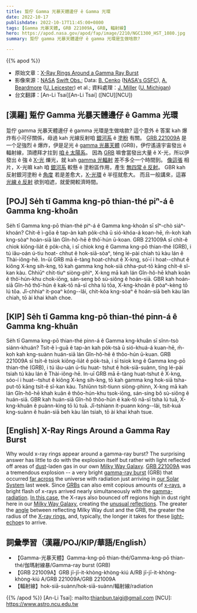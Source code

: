```yaml
---
title: 踅佇 Gamma 光暴天體邊仔 ê Gamma 光環
date: 2022-10-17
publishdate: 2022-10-17T11:45:00+0800
tags: [Gamma 光暴天體, GRB 221009A, GRB, 輻射線]
hero: https://apod.nasa.gov/apod/fap/image/2210/NGC1300_HST_1080.jpg
summary: 踅佇 gamma 光暴天體邊仔 ê gamma 光環是生做啥款?

---
```


{{% apod %}}

- 原始文章：[X-Ray Rings Around a Gamma Ray Burst](https://apod.nasa.gov/apod/ap221017.html)
- 影像來源：[NASA](https://www.nasa.gov) [Swift Obs.](https://swift.gsfc.nasa.gov/); Data: [B. Cenko](https://asd.gsfc.nasa.gov/Brad.Cenko/Brad_Cenkos_NASA_HomePage/Home.html) ([NASA's GSFC](https://www.nasa.gov/goddard)), [A. Beardmore](https://le.ac.uk/people/andrew-beardmore) ([U. Leicester](https://le.ac.uk/)) et al.; 資料處理：[J. Miller](https://sites.lsa.umich.edu/jonmm/) ([U. Michigan](https://lsa.umich.edu/astro))
- 台文翻譯：[An-Li Tsai][An-Li Tsai] ([NCU][NCU])

## [漢羅] 踅佇 Gamma 光暴天體邊仔 ê Gamma 光環
踅佇 gamma 光暴天體邊仔 ê gamma 光環是生做啥款?
這个意外 ê 答案 kah 爆炸有小可仔關係，毋過 kah 光線反射咱 [銀河系][Milky Way Galaxy] ê [塗粉][dust] 有關。
[GRB 221009A][GRB 221009A] 是一个足強烈 ê 爆炸，伊是足光 ê [gamma 光暴天體][gamma-ray burst] (GRB)，伊佇遙遠宇宙發出 ê 輻射線，頂禮拜才拄到 [咱 ê 太陽系][our Solar System]。
因為 [GRB][GRBs] 嘛會當發出大量 ê X-光，所以伊發出 ê 強 ê [X-光][x-rays] 爍光，就 kah [gamma 光輻射][gamma-radiation] 差不多仝一个時間到。
[像這張][In this case] 相片，X-光嘛 kah 咱 [銀河系][Milky Way Galaxy] 較懸 ê 塗粉區作用，產生 [無四常 ê 反射][unusual reflections]。
GBR kah 反射銀河塗粉 ê [角度][angle] 若是差愈大，[X-光環][X-ray rings] ê 半徑就愈大。
而且一般講來，這寡 [光線 ê 反射][light-echoe] 欲到咱遮，就愛開較濟時間。


## [POJ] Se̍h tī Gamma kng-pō thian-thé piⁿ-á ê Gamma kng-khoân
Se̍h tī Gamma kng-pō thian-thé piⁿ-á ê Gamma kng-khoân sī sîⁿ-chò siáⁿ-khoán?
Chit-ê ì-gōa ê tap-àn kah po̍k-chà ū sió-khóa-á koan-hē, m̄-koh kah kng-sòaⁿ hoán-siā lán Gîn-hô-hē ê thô͘-hún ū-koan.
GRB 221009A sī chi̍t-ê chiok kiông-lia̍t ê po̍k-chà, i sī chiok kng ê Gamma kng-pō thian-thé (GRB), i tú iâu-oán ú-tiu hoat-
chhut ê hok-siā-sòaⁿ, téng lé-pài chiah tú kàu lán ê Thài-iông-hē.
In-ūi GRB mā ē-tàng hoat-chhut ê X-kng, só͘-í i hoat--chhut ê kiông X-kng sih-kng, tō kah gamma kng hok-siā chha-put-tō kāng chi̍t-ê sî-kan kàu.
Chhiūⁿ chit-tiuⁿ siòng-phìⁿ, X-kng mā kah lán Gîn-hô-hē khah koân ê thô͘-hún-khu chok-iōng, sán-seng bô sù-siông ê hoán-siā.
GBR kah hoán-siā Gîn-hô thô͘-hún ê kak-tō nā-sī chha lú tōa, X-kng-khoân ê pòaⁿ-kèng tō lú tōa.
Jī-chhiaⁿ it-poaⁿ kóng--lâi, chit-kóa kng-sòaⁿ ê hoán-siā beh kàu lán chiah, tō ài khai khah choe.


## [KIP] Se̍h tī Gamma kng-pō thian-thé pinn-á ê Gamma kng-khuân
Se̍h tī Gamma kng-pō thian-thé pinn-á ê Gamma kng-khuân sī sînn-tsò siánn-khuán?
Tsit-ê ì-guā ê tap-àn kah po̍k-tsà ū sió-khuá-á kuan-hē, m̄-koh kah kng-suànn huán-siā lán Gîn-hô-hē ê thôo-hún ū-kuan.
GRB 221009A sī tsi̍t-ê tsiok kiông-lia̍t ê po̍k-tsà, i sī tsiok kng ê Gamma kng-pō thian-thé (GRB), i tú iâu-uán ú-tiu huat-
tshut ê hok-siā-suànn, tíng lé-pài tsiah tú kàu lán ê Thài-iông-hē.
In-uī GRB mā ē-tàng huat-tshut ê X-kng, sóo-í i huat--tshut ê kiông X-kng sih-kng, tō kah gamma kng hok-siā tsha-put-tō kāng tsi̍t-ê sî-kan kàu.
Tshiūnn tsit-tiunn siòng-phìnn, X-kng mā kah lán Gîn-hô-hē khah kuân ê thôo-hún-khu tsok-iōng, sán-sing bô sù-siông ê huán-siā.
GBR kah huán-siā Gîn-hô thôo-hún ê kak-tō nā-sī tsha lú tuā, X-kng-khuân ê puànn-kìng tō lú tuā.
Jī-tshiann it-puann kóng--lâi, tsit-kuá kng-suànn ê huán-siā beh kàu lán tsiah, tō ài khai khah tsue.

## [English] X-Ray Rings Around a Gamma Ray Burst
Why would x-ray rings appear around a gamma-ray burst?
The surprising answer has little to do with the explosion itself but rather with light reflected off areas of [dust][dust]\-laden gas in our own [Milky Way Galaxy][Milky Way Galaxy].
[GRB 221009A][GRB 221009A] was a tremendous explosion -- a very bright [gamma-ray burst][gamma-ray burst] (GRB) that occurred [far across][far across] the universe with radiation just arriving in [our Solar System][our Solar System] last week.
Since [GRBs][GRBs] can also emit copious amounts of [x-rays][x-rays], a bright flash of x-rays arrived nearly simultaneously with the [gamma-radiation][gamma-radiation].
[In this case][In this case], the X-rays also bounced off regions high in dust right here in our [Milky Way Galaxy][Milky Way Galaxy], creating the [unusual reflections][unusual reflections].
The greater the [angle][angle] between reflecting Milky Way dust and the GRB, the greater the radius of the [X-ray rings][X-ray rings], and, typically, the longer it takes for these [light-echoe][light-echoe]s to arrive.


## 詞彙學習（漢羅/POJ/KIP/華語/English）

- 【Gamma-光暴天體】Gamma-kng-pō thian-thé/Gamma-kng-pō thian-thé/伽瑪射線暴/Gamma-ray burst (GRB)
- 【GRB 221009A】GRB jī-jī-it-khòng-khòng-kiú A/RB jī-jī-it-khòng-khòng-kiú A/GRB 221009A/GRB 221009A
- 【輻射線】hok-siā-suànn/hok-siā-suànn/輻射線/radiation


{{% /apod %}}
[An-Li Tsai]: mailto:thianbun.taigi@gmail.com
[NCU]: https://www.astro.ncu.edu.tw

[copyright]: https://apod.nasa.gov/apod/fap/lib/about_apod.html#srapply
[License]: https://creativecommons.org/licenses/by/2.0/


[dust]:https://apod.nasa.gov/apod/ap030721.html
[Milky Way Galaxy]:https://imagine.gsfc.nasa.gov/science/objects/milkyway1.html
[GRB 221009A]:https://en.wikipedia.org/wiki/GRB_221009A
[gamma-ray burst]:https://en.wikipedia.org/wiki/Gamma-ray_burst
[far across]:https://gcn.gsfc.nasa.gov/gcn/gcn3/32648.gcn3
[our Solar System]:https://solarsystem.nasa.gov/solar-system/our-solar-system/in-depth/
[GRBs]:https://www.quantamagazine.org/brighter-than-a-billion-billion-suns-gamma-ray-bursts-continue-to-surprise-20210630/
[x-rays]:https://science.nasa.gov/ems/11_xrays
[gamma-radiation]:https://science.nasa.gov/ems/12_gammarays
[In this case]:https://gcn.gsfc.nasa.gov/gcn/gcn3/32680.gcn3
[Milky Way Galaxy]:http://www.atlasoftheuniverse.com/galaxy.html
[unusual reflections]:https://apod.nasa.gov/apod/ap200224.html
[angle]:https://www.khanacademy.org/science/in-in-class11th-physics/in-in-11th-physics-units-and-measurement/in-in-11th-physics-physical-quantities-and-their-measurement/a/angular-measure-1
[X-ray rings]:https://apod.nasa.gov/apod/ap040130.html
[light-echoe]:https://en.wikipedia.org/wiki/Light_echo
